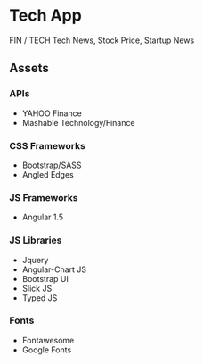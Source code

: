 
# Tech App
FIN / TECH
Tech News, Stock Price, Startup News

## Assets

### APIs
* YAHOO Finance
* Mashable Technology/Finance

### CSS Frameworks
* Bootstrap/SASS
* Angled Edges

### JS Frameworks
* Angular 1.5

### JS Libraries
* Jquery
* Angular-Chart JS
* Bootstrap UI
* Slick JS
* Typed JS

### Fonts
* Fontawesome
* Google Fonts
